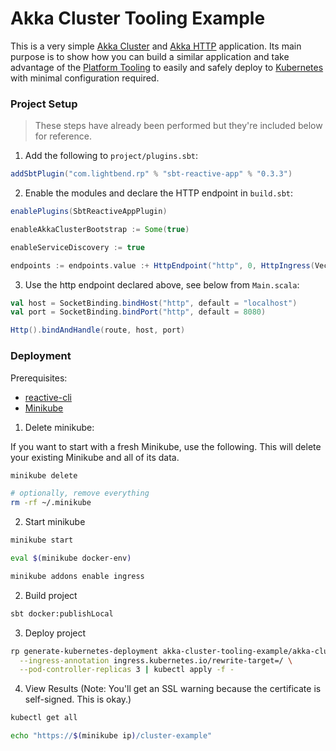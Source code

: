 # Akka Cluster Tooling Example

This is a very simple [Akka Cluster](https://doc.akka.io/docs/akka/snapshot/cluster-usage.html) and 
[Akka HTTP](https://doc.akka.io/docs/akka-http/current/scala/http/) application. Its main purpose is to show how you 
can build a similar application and take advantage of the [Platform Tooling](https://s3-us-west-2.amazonaws.com/rp-tooling-temp-docs/home.html)
to easily and safely deploy to [Kubernetes](https://kubernetes.io/) with minimal configuration required.

### Project Setup

> These steps have already been performed but they're included below for reference.

1. Add the following to `project/plugins.sbt`:

```scala
addSbtPlugin("com.lightbend.rp" % "sbt-reactive-app" % "0.3.3")
```

2. Enable the modules and declare the HTTP endpoint in `build.sbt`:

```scala
enablePlugins(SbtReactiveAppPlugin)

enableAkkaClusterBootstrap := Some(true)

enableServiceDiscovery := true

endpoints := endpoints.value :+ HttpEndpoint("http", 0, HttpIngress(Vector(80, 443), Vector.empty, Vector("/cluster-example")))
```

3. Use the http endpoint declared above, see below from `Main.scala`:

```scala
val host = SocketBinding.bindHost("http", default = "localhost")
val port = SocketBinding.bindPort("http", default = 8080)

Http().bindAndHandle(route, host, port)
```

### Deployment

Prerequisites:

* [reactive-cli](https://s3-us-west-2.amazonaws.com/rp-tooling-temp-docs/deployment-setup.html#install-the-cli)
* [Minikube](https://github.com/kubernetes/minikube#installation)

1) Delete minikube:

If you want to start with a fresh Minikube, use the following. This will delete your existing Minikube and all of its data.

```bash
minikube delete

# optionally, remove everything
rm -rf ~/.minikube
```

2) Start minikube

```bash
minikube start

eval $(minikube docker-env)

minikube addons enable ingress
```

2) Build project

```bash
sbt docker:publishLocal
```

3) Deploy project

```bash
rp generate-kubernetes-deployment akka-cluster-tooling-example/akka-cluster-tooling-example:0.1.0 \
  --ingress-annotation ingress.kubernetes.io/rewrite-target=/ \
  --pod-controller-replicas 3 | kubectl apply -f -
```

4) View Results (Note: You'll get an SSL warning because the certificate is self-signed. This is okay.)

```bash
kubectl get all

echo "https://$(minikube ip)/cluster-example"
```
